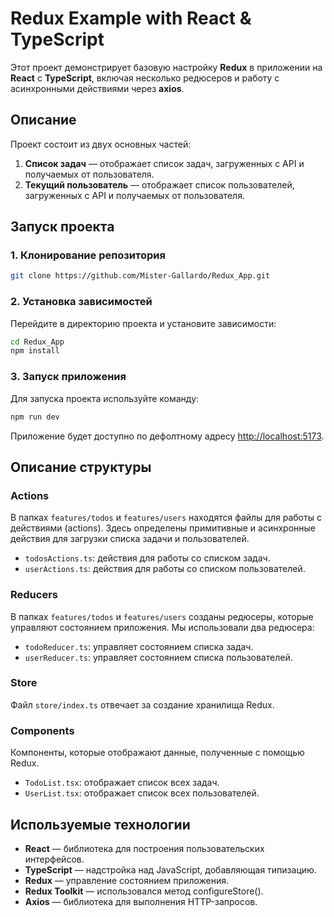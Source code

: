 # Redux Example with React & TypeScript

Этот проект демонстрирует базовую настройку **Redux** в приложении на **React** с **TypeScript**, включая несколько редюсеров и работу с асинхронными действиями через **axios**.

## Описание

Проект состоит из двух основных частей:
1. **Список задач** — отображает список задач, загруженных с API и получаемых от пользователя.
2. **Текущий пользователь** — отображает список пользователей, загруженных с API и получаемых от пользователя.

## Запуск проекта

### 1. Клонирование репозитория

```bash
git clone https://github.com/Mister-Gallardo/Redux_App.git
```

### 2. Установка зависимостей

Перейдите в директорию проекта и установите зависимости:

```bash
cd Redux_App
npm install
```

### 3. Запуск приложения

Для запуска проекта используйте команду:

```bash
npm run dev
```

Приложение будет доступно по дефолтному адресу [http://localhost:5173](http://localhost:5173).

## Описание структуры

### **Actions**

В папках `features/todos` и `features/users` находятся файлы для работы с действиями (actions). Здесь определены примитивные и асинхронные действия для загрузки списка задачи и пользователей.

- `todosActions.ts`: действия для работы со списком задач.
- `userActions.ts`: действия для работы со списком пользователей.

### **Reducers**

В папках `features/todos` и `features/users` созданы редюсеры, которые управляют состоянием приложения. Мы использовали два редюсера:

- `todoReducer.ts`: управляет состоянием списка задач.
- `userReducer.ts`: управляет состоянием списка пользователей.

### **Store**

Файл `store/index.ts` отвечает за создание хранилища Redux.

### **Components**

Компоненты, которые отображают данные, полученные с помощью Redux.

- `TodoList.tsx`: отображает список всех задач.
- `UserList.tsx`: отображает список всех пользователей.

## Используемые технологии

- **React** — библиотека для построения пользовательских интерфейсов.
- **TypeScript** — надстройка над JavaScript, добавляющая типизацию.
- **Redux** — управление состоянием приложения.
- **Redux Toolkit** — использовался метод configureStore().
- **Axios** — библиотека для выполнения HTTP-запросов.